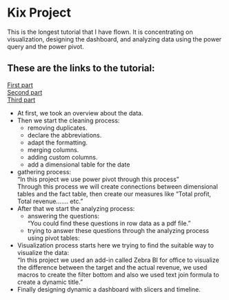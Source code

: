 # Kix Project
This is the longest tutorial that I have flown. It is concentrating on visualization, designing the dashboard, and analyzing data using the power query and the power pivot.
## These are the links to the tutorial: 
[First part](https://youtu.be/Nj1jIETf0ow?si=0cLNViMdy-J2yYvX)<br>
[Second part](https://youtu.be/s7IKZW0Cc4Q?si=Ksqd4uMuHvTamDIQ)<br>
[Third part](https://youtu.be/NiiEJsBg57k?si=UpSJL40Ul0YHErn9)<br>
<ul>
<li> At first, we took an overview about the data.
<li> Then we start the cleaning process:
  <ul>
<li> removing duplicates. 
<li> declare the abbreviations.
<li> adapt the formatting.
<li> merging columns.
<li> adding custom columns.
<li> add a dimensional table for the date

  </ul>
<li> gathering process:<br>
          “In this project we use power pivot through this process”<br>
Through this process we will create connections between dimensional tables and the fact table, then create our measures like “Total profit, Total revenue……. etc.”
<li> After that we start the analyzing process:
  <ul>
   <li> answering the questions:<br>
 “You could find these questions in row data as a pdf file.”
 <li> trying to answer these questions through the analyzing process using pivot tables:<br>
 
   
  </ul>
   

<li> Visualization process starts here we trying to find the suitable way to visualize the data:<br>
“In this project we used an add-in called Zebra BI for office to visualize the difference between the target and the actual revenue, we used macros to create the filter bottom and also we used text join formula to create a dynamic title.”
<li> Finally designing dynamic a dashboard with slicers and timeline.
 



</ul>
